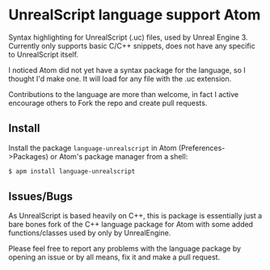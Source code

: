 # UnrealScript language support Atom #

Syntax highlighting for UnrealScript (.uc) files, used by Unreal Engine 3. Currently only supports basic C/C++ snippets, does not have any specific to UnrealScript itself.

I noticed Atom did not yet have a syntax package for the language, so I thought I'd make one.  It will load for any file with the .uc extension.

Contributions to the language are more than welcome, in fact I active encourage others to Fork the repo and create pull requests.

## Install

Install the package `language-unrealscript` in Atom (Preferences->Packages) or Atom's package manager from a shell:

```bash
$ apm install language-unrealscript
```

## Issues/Bugs ##

As UnrealScript is based heavily on C++, this is package is essentially just a bare bones fork of the C++ language package for Atom with some added functions/classes used by only by UnrealEngine.

Please feel free to report any problems with the language package by opening an issue or by all means, fix it and make a pull request.
